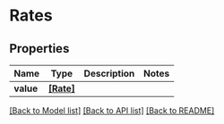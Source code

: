 # Rates


## Properties
Name | Type | Description | Notes
------------ | ------------- | ------------- | -------------
**value** | [**[Rate]**](Rate.md) |  | 

[[Back to Model list]](../README.md#documentation-for-models) [[Back to API list]](../README.md#documentation-for-api-endpoints) [[Back to README]](../README.md)


